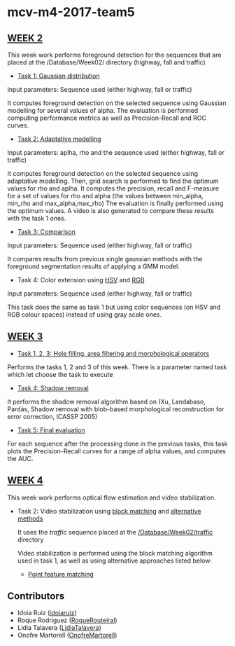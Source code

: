 # mcv-m4-2017-team5

## [WEEK 2](Week%2002/)

This week work performs foreground detection for the sequences that are placed at the /Database/Week02/ directory (highway, fall and traffic)


- [Task 1: Gaussian distribution](Week%2002/week2_task1_Gray.m)

 Input parameters: Sequence used (either highway, fall or traffic)

 It computes foreground detection on the selected sequence using Gaussian modelling for several values of alpha. The evaluation is performed computing performance metrics as well as  Precision-Recall and ROC curves.


- [Task 2: Adaptative modelling](Week%2002/week2_task2_Gray.m)

 Input parameters: aplha, rho and the sequence used (either highway, fall or traffic)

 It computes foreground detection on the selected sequence using adaptative modelling.
 Then, grid search is performed to find the optimum values for rho and aplha. It computes the precision, recall and F-measure for a set of values for rho and alpha (the values between min_alpha, min_rho and max_alpha,max_rho)
 The evaluation is finally performed using the optimum values.
 A video is also generated to compare these results with the task 1 ones.


- [Task 3: Comparison](Week%2002/week2_task32.m)

 Input parameters: Sequence used (either highway, fall or traffic)

 It compares results from previous single gaussian methods with the foreground segmentation results of applying a GMM model.


- Task 4: Color extension using [HSV](Week%2002/week2_task4_HSV.m) and [RGB](Week%2002/week2_task4_RGB.m)

 Input parameters: Sequence used (either highway, fall or traffic)

 This task does the same as task 1 but using color sequences (on HSV and RGB colour spaces) instead of using gray scale ones.


## [WEEK 3](Week%2003/)
- [Task 1, 2, 3: Hole filling, area filtering and morphological operators](Week%2003/week3_task123.m)

 Performs the tasks 1, 2 and 3 of this week. There is a parameter named task which let choose the task to execute

- [Task 4: Shadow removal](Week%2003/week3_task4.m)

 It performs the shadow removal algorithm based on (Xu, Landabaso, Pardàs, Shadow removal with blob-based morphological reconstruction for error correction, ICASSP 2005)

- [Task 5: Final evaluation](Week%2003/week3_task5.m)

 For each sequence after the processing done in the previous tasks, this task plots the Precision-Recall curves for a range of alpha values, and computes the AUC.

## [WEEK 4](Week%2004/)

This week work performs optical flow estimation and video stabilization.

- Task 2: Video stabilization using [block matching](Week%2004/week4_task2_1.m) and [alternative methods](Week%2004/week4_task2_2.m)

  It uses the *traffic* sequence placed at the [/Database/Week02/traffic](Database/Week02/traffic/) directory

  Video stabilization is performed using the block matching algorithm used in task 1, as well as using alternative approaches listed below:
  - [Point feature matching](http://es.mathworks.com/help/vision/examples/video-stabilization-using-point-feature-matching.html)

## Contributors

 * Idoia Ruiz ([idoiaruiz](https://github.com/idoiaruiz))
 * Roque Rodriguez ([RoqueRouteiral](https://github.com/RoqueRouteiral))
 * Lidia Talavera ([LidiaTalavera](https://github.com/LidiaTalavera))
 * Onofre Martorell ([OnofreMartorell](https://github.com/OnofreMartorell))
